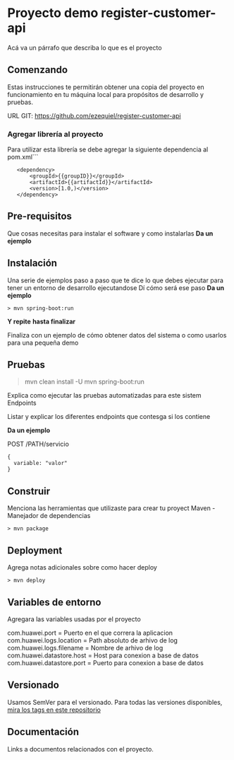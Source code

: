 # Proyecto demo register-customer-api
Acá va un párrafo que describa lo que es el proyecto
 
## Comenzando
Estas instrucciones te permitirán obtener una copia del proyecto en
funcionamiento en tu máquina local para propósitos de desarrollo y
pruebas.
 
URL GIT: https://github.com/ezequiel/register-customer-api
 
### Agregar librería al proyecto
Para utilizar esta librería se debe agregar la siguiente dependencia al pom.xml```
 
```
   <dependency>
       <groupId>{{groupID}}</groupId>
       <artifactId>{{artifactId}}</artifactId>
       <version>[1.0,)</version>
   </dependency>
```
 
 
## Pre-requisitos
Que cosas necesitas para instalar el software y como instalarlas
**Da un ejemplo**
 
## Instalación
 
Una serie de ejemplos paso a paso que te dice lo que debes ejecutar para tener un entorno de desarrollo ejecutandose
Dí cómo será ese paso
**Da un ejemplo**
 
    > mvn spring-boot:run
 
**Y repite**
**hasta finalizar**
 
Finaliza con un ejemplo de cómo obtener datos del sistema o como usarlos para una pequeña demo
 
## Pruebas
 
 > mvn clean install -U
 > mvn spring-boot:run

Explica como ejecutar las pruebas automatizadas para este sistem
Endpoints
 
Listar y explicar los diferentes endpoints que contesga si los contiene
 
**Da un ejemplo**
 
POST /PATH/servicio
 
    {
      variable: "valor"
    }
 
## Construir
Menciona las herramientas que utilizaste para crear tu proyect
Maven - Manejador de dependencias
 
    > mvn package
 
## Deployment
Agrega notas adicionales sobre como hacer deploy
 
    > mvn deploy
 
## Variables de entorno
Agregara las variables usadas por el proyecto
 
com.huawei.port = Puerto en el que correra la aplicacion
com.huawei.logs.location = Path absoluto de arhivo de log 
com.huawei.logs.filename = Nombre de arhivo de log
com.huawei.datastore.host = Host para conexion a base de datos
com.huawei.datastore.port = Puerto para conexion a base de datos 
 
## Versionado
Usamos SemVer para el versionado. Para todas las versiones disponibles, [mira los tags en este repositorio](https://git.paypertic.com/tu/proyecto/tags)
 
## Documentación
Links a documentos relacionados con el proyecto.
